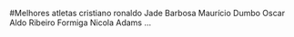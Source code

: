 #Melhores atletas
cristiano ronaldo
Jade Barbosa
Maurício Dumbo
Oscar
Aldo Ribeiro
Formiga
Nicola Adams
...
